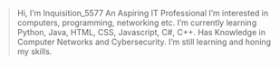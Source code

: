 > Hi, I’m Inquisition_5577
> An Aspiring IT Professional
> I’m interested in computers, programming, networking etc.
> I’m currently learning Python, Java, HTML, CSS, Javascript, C#, C++.
> Has Knowledge in Computer Networks and Cybersecurity.
> I’m still learning and honing my skills.


<!---
Jay931-429/Jay931-429 is a ✨ special ✨ repository because its `README.md` (this file) appears on your GitHub profile.
You can click the Preview link to take a look at your changes.
--->
